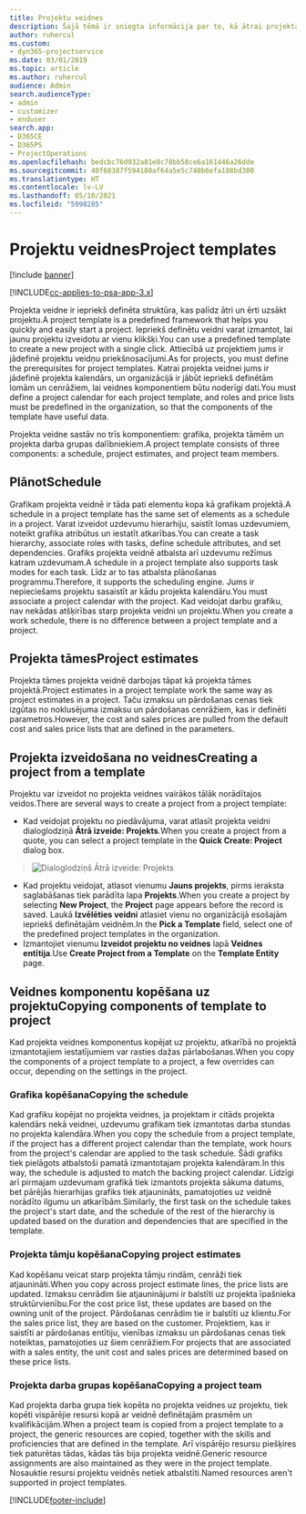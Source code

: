 ```yaml
---
title: Projektu veidnes
description: Šajā tēmā ir sniegta informācija par to, kā ātrai projekta iestatīšanai var izmantot projektu veidnes.
author: ruhercul
ms.custom:
- dyn365-projectservice
ms.date: 03/01/2019
ms.topic: article
ms.author: ruhercul
audience: Admin
search.audienceType:
- admin
- customizer
- enduser
search.app:
- D365CE
- D365PS
- ProjectOperations
ms.openlocfilehash: bedcbc76d932a81e0c78bb58ce6a161446a26dde
ms.sourcegitcommit: 40f68387f594180af64a5e5c748b6efa188bd300
ms.translationtype: HT
ms.contentlocale: lv-LV
ms.lasthandoff: 05/10/2021
ms.locfileid: "5998285"
---
```

# <a name="project-templates"></a><span data-ttu-id="94fcc-103">Projektu veidnes</span><span class="sxs-lookup"><span data-stu-id="94fcc-103">Project templates</span></span> 

[!include [banner](../includes/psa-now-project-operations.md)]

[!INCLUDE[cc-applies-to-psa-app-3.x](../includes/cc-applies-to-psa-app-3x.md)]

<span data-ttu-id="94fcc-104">Projekta veidne ir iepriekš definēta struktūra, kas palīdz ātri un ērti uzsākt projektu.</span><span class="sxs-lookup"><span data-stu-id="94fcc-104">A project template is a predefined framework that helps you quickly and easily start a project.</span></span> <span data-ttu-id="94fcc-105">Iepriekš definētu veidni varat izmantot, lai jaunu projektu izveidotu ar vienu klikšķi.</span><span class="sxs-lookup"><span data-stu-id="94fcc-105">You can use a predefined template to create a new project with a single click.</span></span> <span data-ttu-id="94fcc-106">Attiecībā uz projektiem jums ir jādefinē projektu veidņu priekšnosacījumi.</span><span class="sxs-lookup"><span data-stu-id="94fcc-106">As for projects, you must define the prerequisites for project templates.</span></span> <span data-ttu-id="94fcc-107">Katrai projekta veidnei jums ir jādefinē projekta kalendārs, un organizācijā ir jābūt iepriekš definētām lomām un cenrāžiem, lai veidnes komponentiem būtu noderīgi dati.</span><span class="sxs-lookup"><span data-stu-id="94fcc-107">You must define a project calendar for each project template, and roles and price lists must be predefined in the organization, so that the components of the template have useful data.</span></span>

<span data-ttu-id="94fcc-108">Projekta veidne sastāv no trīs komponentiem: grafika, projekta tāmēm un projekta darba grupas dalībniekiem.</span><span class="sxs-lookup"><span data-stu-id="94fcc-108">A project template consists of three components: a schedule, project estimates, and project team members.</span></span>

## <a name="schedule"></a><span data-ttu-id="94fcc-109">Plānot</span><span class="sxs-lookup"><span data-stu-id="94fcc-109">Schedule</span></span>

<span data-ttu-id="94fcc-110">Grafikam projekta veidnē ir tāda pati elementu kopa kā grafikam projektā.</span><span class="sxs-lookup"><span data-stu-id="94fcc-110">A schedule in a project template has the same set of elements as a schedule in a project.</span></span> <span data-ttu-id="94fcc-111">Varat izveidot uzdevumu hierarhiju, saistīt lomas uzdevumiem, noteikt grafika atribūtus un iestatīt atkarības.</span><span class="sxs-lookup"><span data-stu-id="94fcc-111">You can create a task hierarchy, associate roles with tasks, define schedule attributes, and set dependencies.</span></span> <span data-ttu-id="94fcc-112">Grafiks projekta veidnē atbalsta arī uzdevumu režīmus katram uzdevumam.</span><span class="sxs-lookup"><span data-stu-id="94fcc-112">A schedule in a project template also supports task modes for each task.</span></span> <span data-ttu-id="94fcc-113">Līdz ar to tas atbalsta plānošanas programmu.</span><span class="sxs-lookup"><span data-stu-id="94fcc-113">Therefore, it supports the scheduling engine.</span></span> <span data-ttu-id="94fcc-114">Jums ir nepieciešams projektu sasaistīt ar kādu projekta kalendāru.</span><span class="sxs-lookup"><span data-stu-id="94fcc-114">You must associate a project calendar with the project.</span></span> <span data-ttu-id="94fcc-115">Kad veidojat darbu grafiku, nav nekādas atšķirības starp projekta veidni un projektu.</span><span class="sxs-lookup"><span data-stu-id="94fcc-115">When you create a work schedule, there is no difference between a project template and a project.</span></span>

## <a name="project-estimates"></a><span data-ttu-id="94fcc-116">Projekta tāmes</span><span class="sxs-lookup"><span data-stu-id="94fcc-116">Project estimates</span></span>

<span data-ttu-id="94fcc-117">Projekta tāmes projekta veidnē darbojas tāpat kā projekta tāmes projektā.</span><span class="sxs-lookup"><span data-stu-id="94fcc-117">Project estimates in a project template work the same way as project estimates in a project.</span></span> <span data-ttu-id="94fcc-118">Taču izmaksu un pārdošanas cenas tiek izgūtas no noklusējuma izmaksu un pārdošanas cenrāžiem, kas ir definēti parametros.</span><span class="sxs-lookup"><span data-stu-id="94fcc-118">However, the cost and sales prices are pulled from the default cost and sales price lists that are defined in the parameters.</span></span>

## <a name="creating-a-project-from-a-template"></a><span data-ttu-id="94fcc-119">Projekta izveidošana no veidnes</span><span class="sxs-lookup"><span data-stu-id="94fcc-119">Creating a project from a template</span></span>
 
<span data-ttu-id="94fcc-120">Projektu var izveidot no projekta veidnes vairākos tālāk norādītajos veidos.</span><span class="sxs-lookup"><span data-stu-id="94fcc-120">There are several ways to create a project from a project template:</span></span>

- <span data-ttu-id="94fcc-121">Kad veidojat projektu no piedāvājuma, varat atlasīt projekta veidni dialoglodziņā **Ātrā izveide: Projekts**.</span><span class="sxs-lookup"><span data-stu-id="94fcc-121">When you create a project from a quote, you can select a project template in the **Quick Create: Project** dialog box.</span></span>

> ![Dialoglodziņš Ātrā izveide: Projekts](media/project-11.png)

- <span data-ttu-id="94fcc-123">Kad projektu veidojat, atlasot vienumu **Jauns projekts**, pirms ieraksta saglabāšanas tiek parādīta lapa **Projekts**.</span><span class="sxs-lookup"><span data-stu-id="94fcc-123">When you create a project by selecting **New Project**, the **Project** page appears before the record is saved.</span></span> <span data-ttu-id="94fcc-124">Laukā **Izvēlēties veidni** atlasiet vienu no organizācijā esošajām iepriekš definētajām veidnēm.</span><span class="sxs-lookup"><span data-stu-id="94fcc-124">In the **Pick a Template** field, select one of the predefined project templates in the organization.</span></span>
- <span data-ttu-id="94fcc-125">Izmantojiet vienumu **Izveidot projektu no veidnes** lapā **Veidnes entītija**.</span><span class="sxs-lookup"><span data-stu-id="94fcc-125">Use **Create Project from a Template** on the **Template Entity** page.</span></span>

## <a name="copying-components-of-template-to-project"></a><span data-ttu-id="94fcc-126">Veidnes komponentu kopēšana uz projektu</span><span class="sxs-lookup"><span data-stu-id="94fcc-126">Copying components of template to project</span></span>

<span data-ttu-id="94fcc-127">Kad projekta veidnes komponentus kopējat uz projektu, atkarībā no projektā izmantotajiem iestatījumiem var rasties dažas pārlabošanas.</span><span class="sxs-lookup"><span data-stu-id="94fcc-127">When you copy the components of a project template to a project, a few overrides can occur, depending on the settings in the project.</span></span>

### <a name="copying-the-schedule"></a><span data-ttu-id="94fcc-128">Grafika kopēšana</span><span class="sxs-lookup"><span data-stu-id="94fcc-128">Copying the schedule</span></span>

<span data-ttu-id="94fcc-129">Kad grafiku kopējat no projekta veidnes, ja projektam ir citāds projekta kalendārs nekā veidnei, uzdevumu grafikam tiek izmantotas darba stundas no projekta kalendāra.</span><span class="sxs-lookup"><span data-stu-id="94fcc-129">When you copy the schedule from a project template, if the project has a different project calendar than the template, work hours from the project's calendar are applied to the task schedule.</span></span> <span data-ttu-id="94fcc-130">Šādi grafiks tiek pielāgots atbalstoši pamatā izmantotajam projekta kalendāram.</span><span class="sxs-lookup"><span data-stu-id="94fcc-130">In this way, the schedule is adjusted to match the backing project calendar.</span></span> <span data-ttu-id="94fcc-131">Līdzīgi arī pirmajam uzdevumam grafikā tiek izmantots projekta sākuma datums, bet pārējās hierarhijas grafiks tiek atjaunināts, pamatojoties uz veidnē norādīto ilgumu un atkarībām.</span><span class="sxs-lookup"><span data-stu-id="94fcc-131">Similarly, the first task on the schedule takes the project's start date, and the schedule of the rest of the hierarchy is updated based on the duration and dependencies that are specified in the template.</span></span> 

### <a name="copying-project-estimates"></a><span data-ttu-id="94fcc-132">Projekta tāmju kopēšana</span><span class="sxs-lookup"><span data-stu-id="94fcc-132">Copying project estimates</span></span> 

<span data-ttu-id="94fcc-133">Kad kopēšanu veicat starp projekta tāmju rindām, cenrāži tiek atjaunināti.</span><span class="sxs-lookup"><span data-stu-id="94fcc-133">When you copy across project estimate lines, the price lists are updated.</span></span> <span data-ttu-id="94fcc-134">Izmaksu cenrādim šie atjauninājumi ir balstīti uz projekta īpašnieka struktūrvienību.</span><span class="sxs-lookup"><span data-stu-id="94fcc-134">For the cost price list, these updates are based on the owning unit of the project.</span></span> <span data-ttu-id="94fcc-135">Pārdošanas cenrādim tie ir balstīti uz klientu.</span><span class="sxs-lookup"><span data-stu-id="94fcc-135">For the sales price list, they are based on the customer.</span></span> <span data-ttu-id="94fcc-136">Projektiem, kas ir saistīti ar pārdošanas entītiju, vienības izmaksu un pārdošanas cenas tiek noteiktas, pamatojoties uz šiem cenrāžiem.</span><span class="sxs-lookup"><span data-stu-id="94fcc-136">For projects that are associated with a sales entity, the unit cost and sales prices are determined based on these price lists.</span></span>

### <a name="copying-a-project-team"></a><span data-ttu-id="94fcc-137">Projekta darba grupas kopēšana</span><span class="sxs-lookup"><span data-stu-id="94fcc-137">Copying a project team</span></span>

<span data-ttu-id="94fcc-138">Kad projekta darba grupa tiek kopēta no projekta veidnes uz projektu, tiek kopēti vispārējie resursi kopā ar veidnē definētajām prasmēm un kvalifikācijām.</span><span class="sxs-lookup"><span data-stu-id="94fcc-138">When a project team is copied from a project template to a project, the generic resources are copied, together with the skills and proficiencies that are defined in the template.</span></span> <span data-ttu-id="94fcc-139">Arī vispārējo resursu piešķires tiek paturētas tādas, kādas tās bija projekta veidnē.</span><span class="sxs-lookup"><span data-stu-id="94fcc-139">Generic resource assignments are also maintained as they were in the project template.</span></span> <span data-ttu-id="94fcc-140">Nosauktie resursi projektu veidnēs netiek atbalstīti.</span><span class="sxs-lookup"><span data-stu-id="94fcc-140">Named resources aren't supported in project templates.</span></span>


[!INCLUDE[footer-include](../includes/footer-banner.md)]